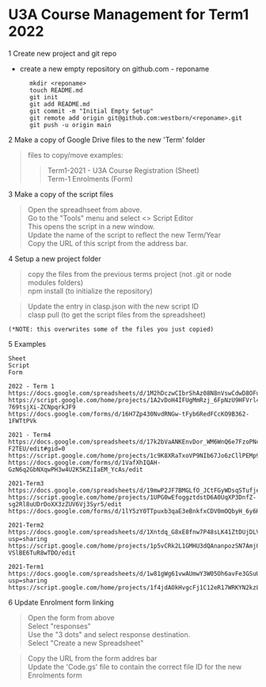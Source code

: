 # U3A Course Management for Term1 2022

1 Create new project and git repo

- create a new empty repository on github.com - reponame

```
      mkdir <reponame>
      touch README.md
      git init
      git add README.md
      git commit -m "Initial Empty Setup"
      git remote add origin git@github.com:westborn/<reponame>.git
      git push -u origin main
```

2 Make a copy of Google Drive files to the new 'Term' folder

> files to copy/move examples:
>
> > Term1-2021 - U3A Course Registration (Sheet)  
> > Term-1 Enrolments (Form)

3 Make a copy of the script files

> Open the spreadhseet from above.  
> Go to the "Tools" menu and select <> Script Editor  
> This opens the script in a new window.  
> Update the name of the script to reflect the new Term/Year  
> Copy the URL of this script from the address bar.

4 Setup a new project folder

> copy the files from the previous terms project (not .git or node modules folders)  
> npm install (to initialize the repository)

> Update the entry in clasp.json with the new script ID  
> clasp pull (to get the script files from the spreadsheet)

    (*NOTE: this overwrites some of the files you just copied)

5 Examples

    Sheet
    Script
    Form

    2022 - Term 1
    https://docs.google.com/spreadsheets/d/1M2hDczwCIbrShAz08N8nVswCdwD8OFu7W5y_9TAM7A8
    https://script.google.com/home/projects/1A2vDoH4IFUgMmRzj_6FpNzU9HFVrl4aQSzVk-769tsjXi-ZCNpqrkJF9
    https://docs.google.com/forms/d/16H7Zp430NvdRNGw-tFyb6RedFCcKO9B362-1FWTtPVk

    2021 - Term4
    https://docs.google.com/spreadsheets/d/17k2bVaANKEnvDor_WM6WnQ6e7FzoPNcoRFRmU-F2TEU/edit#gid=0
    https://script.google.com/home/projects/1c9K8XRaTxoVP9NIb67Jo6zCllPEMp9EwcN6CzVUK0NmdjBrAmxsggkJK/edit
    https://docs.google.com/forms/d/1VafXhIQAH-GzN6q2GbNXqwPH3w4U2K5KZiIaEM_YcAs/edit

    2021-Term3
    https://docs.google.com/spreadsheets/d/19mwP2JF7BMGLfO_JCtFGyWDsqSTufjeFJIkGuFMOKds/edit#gid=0
    https://script.google.com/home/projects/1UPG0wEfoggztdstD6A0UqXP3DnfZ-sg2Rl8uUDrDoXX3zZUV6Vj3Syr5/edit
    https://docs.google.com/forms/d/1lY5zY0TTpuxb3qaE3eBnkfxCDV0mOQbyH_6y6HBr4Do/edit

    2021-Term2
    https://docs.google.com/spreadsheets/d/1Xntdq_G8xE8fnw7P48sLK41ZtDUjDLVaeX97e1AWoUk/edit?usp=sharing
    https://script.google.com/home/projects/1p5vCRk2L1GMHU3dQAnanpozSN7Amj0SZRJ2oqwgBT-VSlBE6TuR8wTDO/edit

    2021-Term1
    https://docs.google.com/spreadsheets/d/1w81gWg61vwAUmwY3W05Oh6avFe3GSuUGmjXR5u7p6rk/edit?usp=sharing
    https://script.google.com/home/projects/1f4jdAOkHvgcFj1C12eR17WRKYN2kzLV1p5CgQlZQJ3nsRvWS5hXTFuva/edit

6 Update Enrolment form linking

> Open the form from above  
> Select "responses"  
> Use the "3 dots" and select response destination.  
> Select "Create a new Spreadsheet"

> Copy the URL from the form addres bar  
> Update the 'Code.gs' file to contain the correct file ID for the new Enrolments form
